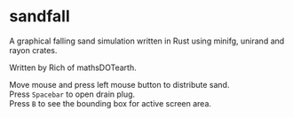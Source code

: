 # sandfall
A graphical falling sand simulation written in Rust using minifg, unirand and rayon crates.

Written by Rich of mathsDOTearth.

Move mouse and press left mouse button to distribute sand.  
Press `Spacebar` to open drain plug.  
Press `B` to see the bounding box for active screen area.  

